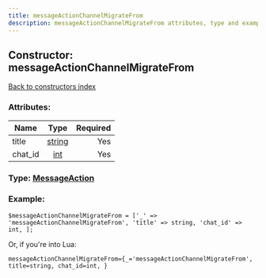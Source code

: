 ```yaml
---
title: messageActionChannelMigrateFrom
description: messageActionChannelMigrateFrom attributes, type and example
---
```

## Constructor: messageActionChannelMigrateFrom  
[Back to constructors index](index.md)



### Attributes:

| Name     |    Type       | Required |
|----------|:-------------:|---------:|
|title|[string](../types/string.md) | Yes|
|chat\_id|[int](../types/int.md) | Yes|



### Type: [MessageAction](../types/MessageAction.md)


### Example:

```
$messageActionChannelMigrateFrom = ['_' => 'messageActionChannelMigrateFrom', 'title' => string, 'chat_id' => int, ];
```  

Or, if you're into Lua:  


```
messageActionChannelMigrateFrom={_='messageActionChannelMigrateFrom', title=string, chat_id=int, }

```


